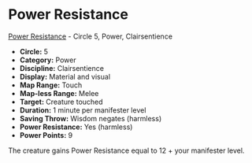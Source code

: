 # Power Resistance

[Power Resistance](/Psionics/P/PowerResistance.md) - Circle 5, Power, Clairsentience

- **Circle:** 5
- **Category:** Power
- **Discipline:** Clairsentience
- **Display:** Material and visual
- **Map Range:** Touch
- **Map-less Range:** Melee
- **Target:** Creature touched
- **Duration:** 1 minute per manifester level
- **Saving Throw:** Wisdom negates (harmless)
- **Power Resistance:** Yes (harmless)
- **Power Points:** 9

The creature gains Power Resistance equal to 12 + your manifester level. 
